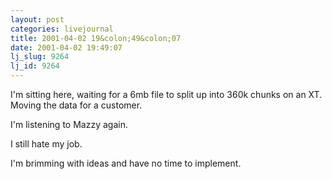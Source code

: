```yaml
---
layout: post
categories: livejournal
title: 2001-04-02 19&colon;49&colon;07
date: 2001-04-02 19:49:07
lj_slug: 9264
lj_id: 9264
---
```

I'm sitting here, waiting for a 6mb file to split up into 360k chunks on an XT. Moving the data for a customer.   



I'm listening to Mazzy again.  



I still hate my job.  



I'm brimming with ideas and have no time to implement.
